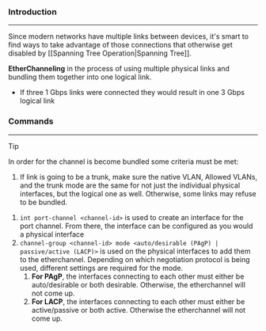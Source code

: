 ### Introduction
---
Since modern networks have multiple links between devices, it's smart to find ways to take advantage of those connections that otherwise get disabled by [[Spanning Tree Operation|Spanning Tree]].

**EtherChanneling** in the process of using multiple physical links and bundling them together into one logical link.
- If three 1 Gbps links were connected they would result in one 3 Gbps logical link

### Commands
---
>[!tip]
>In order for the channel is become bundled some criteria must be met:
>1. If link is going to be a trunk, make sure the native VLAN, Allowed VLANs, and the trunk mode are the same for not just the individual physical interfaces, but the logical one as well. Otherwise, some links may refuse to be bundled.

1. `int port-channel <channel-id>` is used to create an interface for the port channel. From there, the interface can be configured as you would a physical interface
2. `channel-group <channel-id> mode <auto/desirable (PAgP) | passive/active (LACP)>` is used on the physical interfaces to add them to the etherchannel. Depending on which negotiation protocol is being used, different settings are required for the mode.
	1. **For PAgP**, the interfaces connecting to each other must either be auto/desirable or both desirable. Otherwise, the etherchannel will not come up. 
	2. **For LACP**, the interfaces connecting to each other must either be active/passive or both active. Otherwise the etherchannel will not come up.



